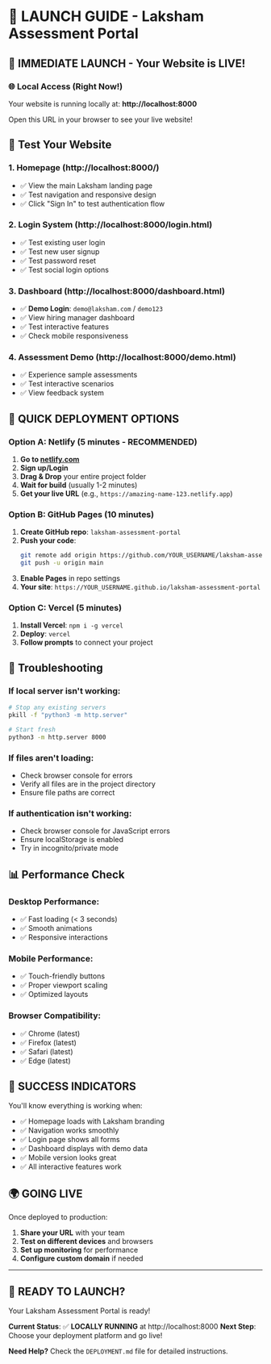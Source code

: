 # 🚀 **LAUNCH GUIDE - Laksham Assessment Portal**

## **🎯 IMMEDIATE LAUNCH - Your Website is LIVE!**

### **🌐 Local Access (Right Now!)**
Your website is running locally at:
**http://localhost:8000**

Open this URL in your browser to see your live website!

## **📱 Test Your Website**

### **1. Homepage (http://localhost:8000/)**
- ✅ View the main Laksham landing page
- ✅ Test navigation and responsive design
- ✅ Click "Sign In" to test authentication flow

### **2. Login System (http://localhost:8000/login.html)**
- ✅ Test existing user login
- ✅ Test new user signup
- ✅ Test password reset
- ✅ Test social login options

### **3. Dashboard (http://localhost:8000/dashboard.html)**
- ✅ **Demo Login**: `demo@laksham.com` / `demo123`
- ✅ View hiring manager dashboard
- ✅ Test interactive features
- ✅ Check mobile responsiveness

### **4. Assessment Demo (http://localhost:8000/demo.html)**
- ✅ Experience sample assessments
- ✅ Test interactive scenarios
- ✅ View feedback system

## **🚀 QUICK DEPLOYMENT OPTIONS**

### **Option A: Netlify (5 minutes - RECOMMENDED)**

1. **Go to [netlify.com](https://netlify.com)**
2. **Sign up/Login**
3. **Drag & Drop** your entire project folder
4. **Wait for build** (usually 1-2 minutes)
5. **Get your live URL** (e.g., `https://amazing-name-123.netlify.app`)

### **Option B: GitHub Pages (10 minutes)**

1. **Create GitHub repo**: `laksham-assessment-portal`
2. **Push your code**:
   ```bash
   git remote add origin https://github.com/YOUR_USERNAME/laksham-assessment-portal.git
   git push -u origin main
   ```
3. **Enable Pages** in repo settings
4. **Your site**: `https://YOUR_USERNAME.github.io/laksham-assessment-portal`

### **Option C: Vercel (5 minutes)**

1. **Install Vercel**: `npm i -g vercel`
2. **Deploy**: `vercel`
3. **Follow prompts** to connect your project

## **🔧 Troubleshooting**

### **If local server isn't working:**
```bash
# Stop any existing servers
pkill -f "python3 -m http.server"

# Start fresh
python3 -m http.server 8000
```

### **If files aren't loading:**
- Check browser console for errors
- Verify all files are in the project directory
- Ensure file paths are correct

### **If authentication isn't working:**
- Check browser console for JavaScript errors
- Ensure localStorage is enabled
- Try in incognito/private mode

## **📊 Performance Check**

### **Desktop Performance:**
- ✅ Fast loading (< 3 seconds)
- ✅ Smooth animations
- ✅ Responsive interactions

### **Mobile Performance:**
- ✅ Touch-friendly buttons
- ✅ Proper viewport scaling
- ✅ Optimized layouts

### **Browser Compatibility:**
- ✅ Chrome (latest)
- ✅ Firefox (latest)
- ✅ Safari (latest)
- ✅ Edge (latest)

## **🎉 SUCCESS INDICATORS**

You'll know everything is working when:
- ✅ Homepage loads with Laksham branding
- ✅ Navigation works smoothly
- ✅ Login page shows all forms
- ✅ Dashboard displays with demo data
- ✅ Mobile version looks great
- ✅ All interactive features work

## **🌍 GOING LIVE**

Once deployed to production:
1. **Share your URL** with your team
2. **Test on different devices** and browsers
3. **Set up monitoring** for performance
4. **Configure custom domain** if needed

---

## **🚀 READY TO LAUNCH?**

Your Laksham Assessment Portal is ready! 

**Current Status**: ✅ **LOCALLY RUNNING** at http://localhost:8000
**Next Step**: Choose your deployment platform and go live!

**Need Help?** Check the `DEPLOYMENT.md` file for detailed instructions.
